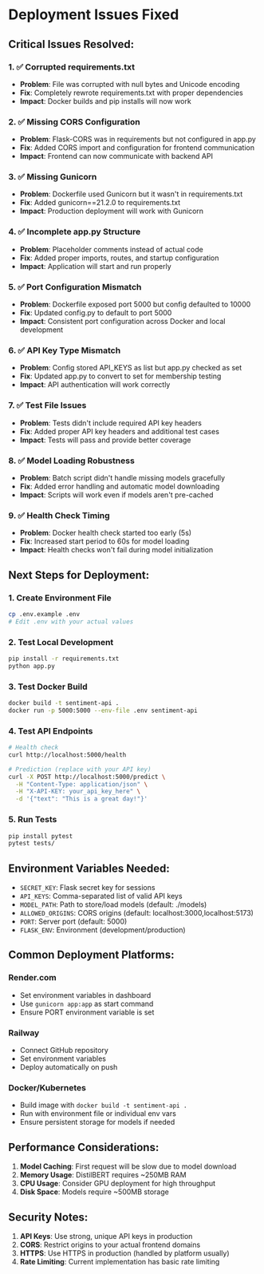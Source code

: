 # Deployment Issues Fixed

## Critical Issues Resolved:

### 1. ✅ Corrupted requirements.txt
- **Problem**: File was corrupted with null bytes and Unicode encoding
- **Fix**: Completely rewrote requirements.txt with proper dependencies
- **Impact**: Docker builds and pip installs will now work

### 2. ✅ Missing CORS Configuration
- **Problem**: Flask-CORS was in requirements but not configured in app.py
- **Fix**: Added CORS import and configuration for frontend communication
- **Impact**: Frontend can now communicate with backend API

### 3. ✅ Missing Gunicorn
- **Problem**: Dockerfile used Gunicorn but it wasn't in requirements.txt
- **Fix**: Added gunicorn==21.2.0 to requirements.txt
- **Impact**: Production deployment will work with Gunicorn

### 4. ✅ Incomplete app.py Structure
- **Problem**: Placeholder comments instead of actual code
- **Fix**: Added proper imports, routes, and startup configuration
- **Impact**: Application will start and run properly

### 5. ✅ Port Configuration Mismatch
- **Problem**: Dockerfile exposed port 5000 but config defaulted to 10000
- **Fix**: Updated config.py to default to port 5000
- **Impact**: Consistent port configuration across Docker and local development

### 6. ✅ API Key Type Mismatch
- **Problem**: Config stored API_KEYS as list but app.py checked as set
- **Fix**: Updated app.py to convert to set for membership testing
- **Impact**: API authentication will work correctly

### 7. ✅ Test File Issues
- **Problem**: Tests didn't include required API key headers
- **Fix**: Added proper API key headers and additional test cases
- **Impact**: Tests will pass and provide better coverage

### 8. ✅ Model Loading Robustness
- **Problem**: Batch script didn't handle missing models gracefully
- **Fix**: Added error handling and automatic model downloading
- **Impact**: Scripts will work even if models aren't pre-cached

### 9. ✅ Health Check Timing
- **Problem**: Docker health check started too early (5s)
- **Fix**: Increased start period to 60s for model loading
- **Impact**: Health checks won't fail during model initialization

## Next Steps for Deployment:

### 1. Create Environment File
```bash
cp .env.example .env
# Edit .env with your actual values
```

### 2. Test Local Development
```bash
pip install -r requirements.txt
python app.py
```

### 3. Test Docker Build
```bash
docker build -t sentiment-api .
docker run -p 5000:5000 --env-file .env sentiment-api
```

### 4. Test API Endpoints
```bash
# Health check
curl http://localhost:5000/health

# Prediction (replace with your API key)
curl -X POST http://localhost:5000/predict \
  -H "Content-Type: application/json" \
  -H "X-API-KEY: your_api_key_here" \
  -d '{"text": "This is a great day!"}'
```

### 5. Run Tests
```bash
pip install pytest
pytest tests/
```

## Environment Variables Needed:

- `SECRET_KEY`: Flask secret key for sessions
- `API_KEYS`: Comma-separated list of valid API keys
- `MODEL_PATH`: Path to store/load models (default: ./models)
- `ALLOWED_ORIGINS`: CORS origins (default: localhost:3000,localhost:5173)
- `PORT`: Server port (default: 5000)
- `FLASK_ENV`: Environment (development/production)

## Common Deployment Platforms:

### Render.com
- Set environment variables in dashboard
- Use `gunicorn app:app` as start command
- Ensure PORT environment variable is set

### Railway
- Connect GitHub repository
- Set environment variables
- Deploy automatically on push

### Docker/Kubernetes
- Build image with `docker build -t sentiment-api .`
- Run with environment file or individual env vars
- Ensure persistent storage for models if needed

## Performance Considerations:

1. **Model Caching**: First request will be slow due to model download
2. **Memory Usage**: DistilBERT requires ~250MB RAM
3. **CPU Usage**: Consider GPU deployment for high throughput
4. **Disk Space**: Models require ~500MB storage

## Security Notes:

1. **API Keys**: Use strong, unique API keys in production
2. **CORS**: Restrict origins to your actual frontend domains
3. **HTTPS**: Use HTTPS in production (handled by platform usually)
4. **Rate Limiting**: Current implementation has basic rate limiting